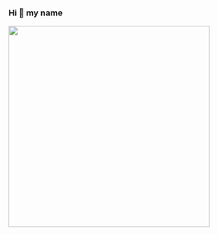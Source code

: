### Hi 👋 my name

<img src="https://github-readme-stats.vercel.app/api?username=idzimbeg&show_icons=true&theme=ADD_THEME_HERE" width="400">
<!--
**idzimbeg/idzimbeg** is a ✨ _special_ ✨ repository because its `README.md` (this file) appears on your GitHub profile.

Here are some ideas to get you started:

- 🔭 I’m currently working on ...
- 🌱 I’m currently learning ...
- 👯 I’m looking to collaborate on ...
- 🤔 I’m looking for help with ...
- 💬 Ask me about ...
- 📫 How to reach me: ...
- 😄 Pronouns: ...
- ⚡ Fun fact: ...
-->
